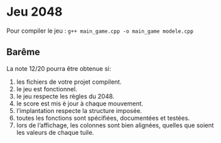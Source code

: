 # Jeu 2048
Pour compiler le jeu : `g++ main_game.cpp -o main_game modele.cpp`

## Barême
La note 12/20 pourra être obtenue si:
1. les fichiers de votre projet compilent.
2. le jeu est fonctionnel.
3. le jeu respecte les règles du 2048.
4. le score est mis è jour à chaque mouvement.
5. l’implantation respecte la structure imposée.
6. toutes les fonctions sont spécifiées, documentées et testées.
7. lors de l’affichage, les colonnes sont bien alignées, quelles que soient les valeurs de chaque tuile.
